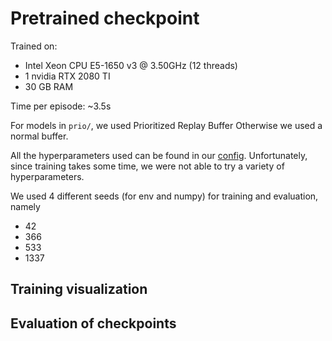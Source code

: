 # Pretrained checkpoint

Trained on:
 * Intel Xeon CPU E5-1650 v3 @ 3.50GHz (12 threads)
 * 1 nvidia RTX 2080 TI
 * 30 GB RAM

Time per episode: ~3.5s

For models in `prio/`, we used Prioritized Replay Buffer
Otherwise we used a normal buffer.

All the hyperparameters used can be found in our [config](https://github.com/Dschimm/rl-project/src/config.py).
Unfortunately, since training takes some time, we were not able to try a variety of hyperparameters.

We used 4 different seeds (for env and numpy) for training and evaluation, namely
 * 42
 * 366
 * 533
 * 1337

## Training visualization


## Evaluation of checkpoints
